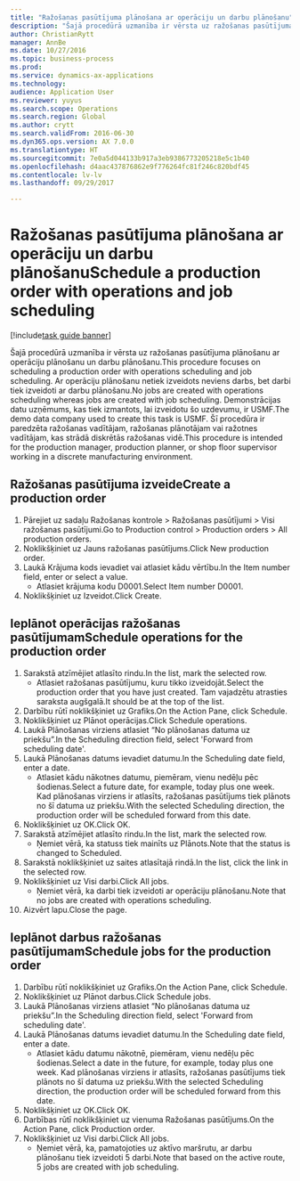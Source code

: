 ```yaml
--- 
title: "Ražošanas pasūtījuma plānošana ar operāciju un darbu plānošanu"
description: "Šajā procedūrā uzmanība ir vērsta uz ražošanas pasūtījuma plānošanu ar operāciju plānošanu un darbu plānošanu."
author: ChristianRytt
manager: AnnBe
ms.date: 10/27/2016
ms.topic: business-process
ms.prod: 
ms.service: dynamics-ax-applications
ms.technology: 
audience: Application User
ms.reviewer: yuyus
ms.search.scope: Operations
ms.search.region: Global
ms.author: crytt
ms.search.validFrom: 2016-06-30
ms.dyn365.ops.version: AX 7.0.0
ms.translationtype: HT
ms.sourcegitcommit: 7e0a5d044133b917a3eb9386773205218e5c1b40
ms.openlocfilehash: d4aac437876862e9f776264fc81f246c820bdf45
ms.contentlocale: lv-lv
ms.lasthandoff: 09/29/2017

---
```

# <a name="schedule-a-production-order-with-operations-and-job-scheduling"></a><span data-ttu-id="89b1a-103">Ražošanas pasūtījuma plānošana ar operāciju un darbu plānošanu</span><span class="sxs-lookup"><span data-stu-id="89b1a-103">Schedule a production order with operations and job scheduling</span></span>

[!include[task guide banner](../../includes/task-guide-banner.md)]

<span data-ttu-id="89b1a-104">Šajā procedūrā uzmanība ir vērsta uz ražošanas pasūtījuma plānošanu ar operāciju plānošanu un darbu plānošanu.</span><span class="sxs-lookup"><span data-stu-id="89b1a-104">This procedure focuses on scheduling a production order with operations scheduling and job scheduling.</span></span> <span data-ttu-id="89b1a-105">Ar operāciju plānošanu netiek izveidots neviens darbs, bet darbi tiek izveidoti ar darbu plānošanu.</span><span class="sxs-lookup"><span data-stu-id="89b1a-105">No jobs are created with operations scheduling whereas jobs are created with job scheduling.</span></span> <span data-ttu-id="89b1a-106">Demonstrācijas datu uzņēmums, kas tiek izmantots, lai izveidotu šo uzdevumu, ir USMF.</span><span class="sxs-lookup"><span data-stu-id="89b1a-106">The demo data company used to create this task is USMF.</span></span> <span data-ttu-id="89b1a-107">Šī procedūra ir paredzēta ražošanas vadītājam, ražošanas plānotājam vai ražotnes vadītājam, kas strādā diskrētās ražošanas vidē.</span><span class="sxs-lookup"><span data-stu-id="89b1a-107">This procedure is intended for the production manager, production planner, or shop floor supervisor working in a discrete manufacturing environment.</span></span>


## <a name="create-a-production-order"></a><span data-ttu-id="89b1a-108">Ražošanas pasūtījuma izveide</span><span class="sxs-lookup"><span data-stu-id="89b1a-108">Create a production order</span></span>
1. <span data-ttu-id="89b1a-109">Pārejiet uz sadaļu Ražošanas kontrole > Ražošanas pasūtījumi > Visi ražošanas pasūtījumi.</span><span class="sxs-lookup"><span data-stu-id="89b1a-109">Go to Production control > Production orders > All production orders.</span></span>
2. <span data-ttu-id="89b1a-110">Noklikšķiniet uz Jauns ražošanas pasūtījums.</span><span class="sxs-lookup"><span data-stu-id="89b1a-110">Click New production order.</span></span>
3. <span data-ttu-id="89b1a-111">Laukā Krājuma kods ievadiet vai atlasiet kādu vērtību.</span><span class="sxs-lookup"><span data-stu-id="89b1a-111">In the Item number field, enter or select a value.</span></span>
    * <span data-ttu-id="89b1a-112">Atlasiet krājuma kodu D0001.</span><span class="sxs-lookup"><span data-stu-id="89b1a-112">Select Item number D0001.</span></span>  
4. <span data-ttu-id="89b1a-113">Noklikšķiniet uz Izveidot.</span><span class="sxs-lookup"><span data-stu-id="89b1a-113">Click Create.</span></span>

## <a name="schedule-operations-for-the-production-order"></a><span data-ttu-id="89b1a-114">Ieplānot operācijas ražošanas pasūtījumam</span><span class="sxs-lookup"><span data-stu-id="89b1a-114">Schedule operations for the production order</span></span>
1. <span data-ttu-id="89b1a-115">Sarakstā atzīmējiet atlasīto rindu.</span><span class="sxs-lookup"><span data-stu-id="89b1a-115">In the list, mark the selected row.</span></span>
    * <span data-ttu-id="89b1a-116">Atlasiet ražošanas pasūtījumu, kuru tikko izveidojāt.</span><span class="sxs-lookup"><span data-stu-id="89b1a-116">Select the production order that you have just created.</span></span> <span data-ttu-id="89b1a-117">Tam vajadzētu atrasties saraksta augšgalā.</span><span class="sxs-lookup"><span data-stu-id="89b1a-117">It should be at the top of the list.</span></span>      
2. <span data-ttu-id="89b1a-118">Darbību rūtī noklikšķiniet uz Grafiks.</span><span class="sxs-lookup"><span data-stu-id="89b1a-118">On the Action Pane, click Schedule.</span></span>
3. <span data-ttu-id="89b1a-119">Noklikšķiniet uz Plānot operācijas.</span><span class="sxs-lookup"><span data-stu-id="89b1a-119">Click Schedule operations.</span></span>
4. <span data-ttu-id="89b1a-120">Laukā Plānošanas virziens atlasiet “No plānošanas datuma uz priekšu”.</span><span class="sxs-lookup"><span data-stu-id="89b1a-120">In the Scheduling direction field, select 'Forward from scheduling date'.</span></span>
5. <span data-ttu-id="89b1a-121">Laukā Plānošanas datums ievadiet datumu.</span><span class="sxs-lookup"><span data-stu-id="89b1a-121">In the Scheduling date field, enter a date.</span></span>
    * <span data-ttu-id="89b1a-122">Atlasiet kādu nākotnes datumu, piemēram, vienu nedēļu pēc šodienas.</span><span class="sxs-lookup"><span data-stu-id="89b1a-122">Select a future date, for example, today plus one week.</span></span> <span data-ttu-id="89b1a-123">Kad plānošanas virziens ir atlasīts, ražošanas pasūtījums tiek plānots no šī datuma uz priekšu.</span><span class="sxs-lookup"><span data-stu-id="89b1a-123">With the selected Scheduling direction, the production order will be scheduled forward from this date.</span></span>  
6. <span data-ttu-id="89b1a-124">Noklikšķiniet uz OK.</span><span class="sxs-lookup"><span data-stu-id="89b1a-124">Click OK.</span></span>
7. <span data-ttu-id="89b1a-125">Sarakstā atzīmējiet atlasīto rindu.</span><span class="sxs-lookup"><span data-stu-id="89b1a-125">In the list, mark the selected row.</span></span>
    * <span data-ttu-id="89b1a-126">Ņemiet vērā, ka statuss tiek mainīts uz Plānots.</span><span class="sxs-lookup"><span data-stu-id="89b1a-126">Note that the status is changed to Scheduled.</span></span>  
8. <span data-ttu-id="89b1a-127">Sarakstā noklikšķiniet uz saites atlasītajā rindā.</span><span class="sxs-lookup"><span data-stu-id="89b1a-127">In the list, click the link in the selected row.</span></span>
9. <span data-ttu-id="89b1a-128">Noklikšķiniet uz Visi darbi.</span><span class="sxs-lookup"><span data-stu-id="89b1a-128">Click All jobs.</span></span>
    * <span data-ttu-id="89b1a-129">Ņemiet vērā, ka darbi tiek izveidoti ar operāciju plānošanu.</span><span class="sxs-lookup"><span data-stu-id="89b1a-129">Note that no jobs are created with operations scheduling.</span></span>  
10. <span data-ttu-id="89b1a-130">Aizvērt lapu.</span><span class="sxs-lookup"><span data-stu-id="89b1a-130">Close the page.</span></span>

## <a name="schedule-jobs-for-the-production-order"></a><span data-ttu-id="89b1a-131">Ieplānot darbus ražošanas pasūtījumam</span><span class="sxs-lookup"><span data-stu-id="89b1a-131">Schedule jobs for the production order</span></span>
1. <span data-ttu-id="89b1a-132">Darbību rūtī noklikšķiniet uz Grafiks.</span><span class="sxs-lookup"><span data-stu-id="89b1a-132">On the Action Pane, click Schedule.</span></span>
2. <span data-ttu-id="89b1a-133">Noklikšķiniet uz Plānot darbus.</span><span class="sxs-lookup"><span data-stu-id="89b1a-133">Click Schedule jobs.</span></span>
3. <span data-ttu-id="89b1a-134">Laukā Plānošanas virziens atlasiet “No plānošanas datuma uz priekšu”.</span><span class="sxs-lookup"><span data-stu-id="89b1a-134">In the Scheduling direction field, select 'Forward from scheduling date'.</span></span>
4. <span data-ttu-id="89b1a-135">Laukā Plānošanas datums ievadiet datumu.</span><span class="sxs-lookup"><span data-stu-id="89b1a-135">In the Scheduling date field, enter a date.</span></span>
    * <span data-ttu-id="89b1a-136">Atlasiet kādu datumu nākotnē, piemēram, vienu nedēļu pēc šodienas.</span><span class="sxs-lookup"><span data-stu-id="89b1a-136">Select a date in the future, for example, today plus one week.</span></span> <span data-ttu-id="89b1a-137">Kad plānošanas virziens ir atlasīts, ražošanas pasūtījums tiek plānots no šī datuma uz priekšu.</span><span class="sxs-lookup"><span data-stu-id="89b1a-137">With the selected Scheduling direction, the production order will be scheduled forward from this date.</span></span>  
5. <span data-ttu-id="89b1a-138">Noklikšķiniet uz OK.</span><span class="sxs-lookup"><span data-stu-id="89b1a-138">Click OK.</span></span>
6. <span data-ttu-id="89b1a-139">Darbības rūtī noklikšķiniet uz vienuma Ražošanas pasūtījums.</span><span class="sxs-lookup"><span data-stu-id="89b1a-139">On the Action Pane, click Production order.</span></span>
7. <span data-ttu-id="89b1a-140">Noklikšķiniet uz Visi darbi.</span><span class="sxs-lookup"><span data-stu-id="89b1a-140">Click All jobs.</span></span>
    * <span data-ttu-id="89b1a-141">Ņemiet vērā, ka, pamatojoties uz aktīvo maršrutu, ar darbu plānošanu tiek izveidoti 5 darbi.</span><span class="sxs-lookup"><span data-stu-id="89b1a-141">Note that based on the active route, 5 jobs are created with job scheduling.</span></span>  


